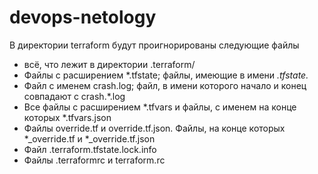 # devops-netology

В директории terraform будут проигнорированы следующие файлы
- всё, что лежит в директории .terraform/
- Файлы с расширением *.tfstate; файлы, имеющие в имени *.tfstate.*
- Файл с именем crash.log; файл, в имени которого начало и конец совпадают с crash.*.log
- Все файлы с расширением *.tfvars и файлы, с именем на конце которых  *.tfvars.json
- Файлы override.tf и override.tf.json. Файлы, на конце которых *_override.tf и *_override.tf.json
- Файл .terraform.tfstate.lock.info
- Файлы .terraformrc и terraform.rc